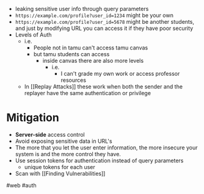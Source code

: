 - leaking sensitive user info through query parameters
- `https://example.com/profile?user_id=1234` might be your own
- `https://example.com/profile?user_id=5678` might be another students, and just by modifying URL you can access it if they have poor security
- Levels of Auth
	- i.e.
		- People not in tamu can't access tamu canvas
		- but tamu students can access
			- inside canvas there are also more levels
				- i.e.
					- I can't grade my own work or access professor resources
	- In [[Replay Attacks]] these work when both the sender and the replayer have the same authentication or privilege
# Mitigation
- **Server-side** access control
- Avoid exposing sensitive data in URL's
- The more that you let the user enter information, the more insecure your system is and the more control they have. 
- Use session tokens for authentication instead of query parameters
	- unique tokens for each user
- Scan with [[Finding Vulnerabilities]]

#web #auth